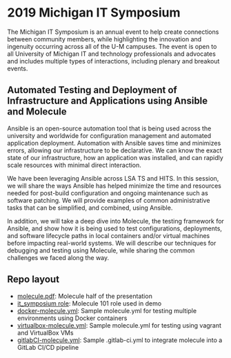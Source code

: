 # 2019 Michigan IT Symposium

The Michigan IT Symposium is an annual event to help create connections between community members, while highlighting the innovation and ingenuity occurring across all of the U-M campuses. The event is open to all University of Michigan IT and technology professionals and advocates and includes multiple types of interactions, including plenary and breakout events.

## Automated Testing and Deployment of Infrastructure and Applications using Ansible and Molecule
Ansible is an open-source automation tool that is being used across the university and worldwide for configuration management and automated application deployment. Automation with Ansible saves time and minimizes errors, allowing our infrastructure to be declarative. We can know the exact state of our infrastructure, how an application was installed, and can rapidly scale resources with minimal direct interaction.

We have been leveraging Ansible across LSA TS and HITS. In this session, we will share the ways Ansible has helped minimize the time and resources needed for post-build configuration and ongoing maintenance such as software patching. We will provide examples of common administrative tasks that can be simplified, and combined, using Ansible.

In addition, we will take a deep dive into Molecule, the testing framework for Ansible, and show how it is being used to test configurations, deployments, and software lifecycle paths in local containers and/or virtual machines before impacting real-world systems. We will describe our techniques for debugging and testing using Molecule, while sharing the common challenges we faced along the way.

## Repo layout
* [molecule.pdf](Michigan_IT_Symposium2019/molecule.pdf): Molecule half of the presentation
* [it_symposium role](Michigan_IT_Symposium2019/it_symposium): Molecule 101 role used in demo
* [docker-molecule.yml](Michigan_IT_Symposium2019/docker-molecule.yml): Sample molecule.yml for testing multiple environments using Docker containers
* [virtualbox-molecule.yml](Michigan_IT_Symposium2019/virtualbox-molecule.yml): Sample molecule.yml for testing using vagrant and VirtualBox VMs
* [gitlabCI-molecule.yml](Michigan_IT_Symposium2019/gitlabCI-molecule.yml): Sample .gitlab-ci.yml to integrate molecule into a GitLab CI/CD pipeline

